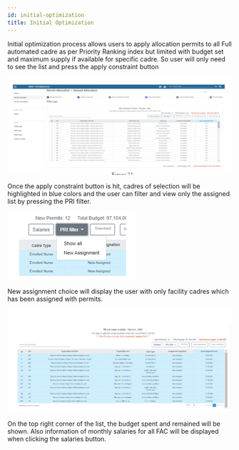 ```yaml
---
id: initial-optimization
title: Initial Optimization 
---
```


Initial optimization process allows users to apply allocation permits to all Full automated cadre as per Priority Ranking index but limited with budget set and maximum supply if available for specific cadre. So user will only need to see the list and press the apply constraint button

![img alt](/img/initialoptimization.png)


Once the apply constraint button is hit, cadres of selection will be highlighted in blue colors and the user can filter and view only the assigned list by pressing the PRI filter.

![img alt](/img/initialoptimization2.png)

New assignment choice will display the user with only facility cadres which has been assigned with permits. 

![img alt](/img/initialoptimization3.png)

On the top right corner of the list, the budget spent and remained will be shown. Also information of monthly salaries for all FAC will be displayed when clicking the salaries button.

